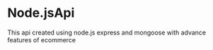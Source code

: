 # Node.jsApi
This api created using node.js express and mongoose with advance features of ecommerce
